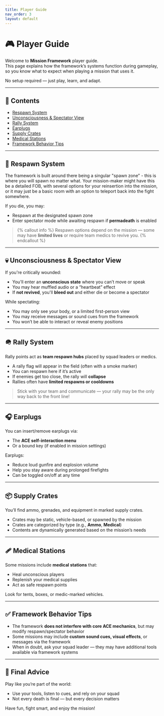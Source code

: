 ```yaml
---
title: Player Guide
nav_order: 3
layout: default
---
```


# 🎮 Player Guide

Welcome to **Mission Framework** player guide.  
This page explains how the framework’s systems function during gameplay, so you know what to expect when playing a mission that uses it.

No setup required — just play, learn, and adapt.

---

## 🧠 Contents

- [Respawn System](#respawn-system)
- [Unconsciousness & Spectator View](#unconsciousness--spectator-view)
- [Rally System](#rally-system)
- [Earplugs](#earplugs)
- [Supply Crates](#supply-crates)
- [Medical Stations](#medical-stations)
- [Framework Behavior Tips](#framework-behavior-tips)

---

## 🔁 Respawn System

The framework is built around there being a singular "spawn zone" - this is where you will spawn no matter what. Your mission-maker might have this be a detailed FOB, with several options for your reinsertion into the mission, or it may just be a basic room with an option to teleport back into the fight somewhere.

If you die, you may:
- Respawn at the designated spawn zone
- Enter spectator mode while awaiting respawn if **permadeath** is enabled

> {% callout info %}
> Respawn options depend on the mission — some may have **limited lives** or require team medics to revive you.
> {% endcallout %}

---

## 💀 Unconsciousness & Spectator View

If you're critically wounded:
- You'll enter an **unconscious state** where you can’t move or speak
- You may hear muffled audio or a “heartbeat” effect
- If **not revived**, you'll **bleed out** and either die or become a spectator

While spectating:
- You may only see your body, or a limited first-person view
- You may receive messages or sound cues from the framework
- You won’t be able to interact or reveal enemy positions

---

## 🪖 Rally System

Rally points act as **team respawn hubs** placed by squad leaders or medics.

- A rally flag will appear in the field (often with a smoke marker)
- You can respawn here if it’s active
- If enemies get too close, the rally will **collapse**
- Rallies often have **limited respawns or cooldowns**

> Stick with your team and communicate — your rally may be the only way back to the front line!


---

## 🎧 Earplugs

You can insert/remove earplugs via:
- The **ACE self-interaction menu**
- Or a bound key (if enabled in mission settings)

Earplugs:
- Reduce loud gunfire and explosion volume
- Help you stay aware during prolonged firefights
- Can be toggled on/off at any time

---

## 📦 Supply Crates

You’ll find ammo, grenades, and equipment in marked supply crates.

- Crates may be static, vehicle-based, or spawned by the mission
- Crates are categorized by type (e.g., **Ammo**, **Medical**)
- Contents are dynamically generated based on the mission’s needs

---

## 🩹 Medical Stations

Some missions include **medical stations** that:
- Heal unconscious players
- Replenish your medical supplies
- Act as safe respawn points

Look for tents, boxes, or medic-marked vehicles.

---

## ✅ Framework Behavior Tips

- The framework **does not interfere with core ACE mechanics**, but may modify respawn/spectator behavior
- Some missions may include **custom sound cues, visual effects**, or messages via the framework
- When in doubt, ask your squad leader — they may have additional tools available via framework systems

---

## 🧭 Final Advice

Play like you’re part of the world:
- Use your tools, listen to cues, and rely on your squad
- Not every death is final — but every decision matters

Have fun, fight smart, and enjoy the mission!

